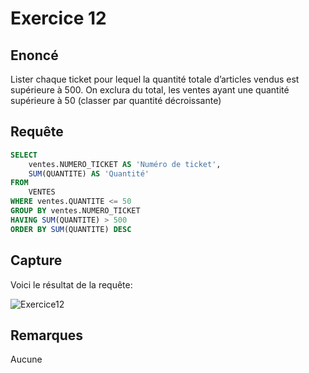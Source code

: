 # Exercice 12

## Enoncé

Lister chaque ticket pour lequel la quantité totale d’articles vendus est supérieure à 500.   On exclura du total, les ventes ayant une quantité supérieure à 50 (classer par quantité décroissante)

## Requête

``` sql
SELECT 
    ventes.NUMERO_TICKET AS 'Numéro de ticket',
    SUM(QUANTITE) AS 'Quantité'
FROM
    VENTES
WHERE ventes.QUANTITE <= 50
GROUP BY ventes.NUMERO_TICKET
HAVING SUM(QUANTITE) > 500
ORDER BY SUM(QUANTITE) DESC

```

## Capture

Voici le résultat de la requête:

![Exercice12](exercice12.png)

## Remarques
Aucune